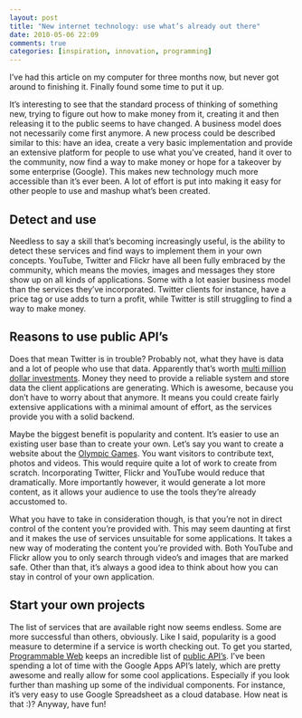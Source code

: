 ```yaml
---
layout: post
title: "New internet technology: use what’s already out there"
date: 2010-05-06 22:09
comments: true
categories: [inspiration, innovation, programming]
---
```


I’ve had this article on my computer for three months now, but never got around to finishing it. Finally found some time to put it up.

It’s interesting to see that the standard process of thinking of something new, trying to figure out how to make money from it, creating it and then releasing it to the public seems to have changed. A business model does not necessarily come first anymore. A new process could be described similar to this: have an idea, create a very basic implementation and provide an extensive platform for people to use what you’ve created, hand it over to the community, now find a way to make money or hope for a takeover by some enterprise (Google). This makes new technology much more accessible than it’s ever been. A lot of effort is put into making it easy for other people to use and mashup what’s been created.

## Detect and use

Needless to say a skill that’s becoming increasingly useful, is the ability to detect these services and find ways to implement them in your own concepts. YouTube, Twitter and Flickr have all been fully embraced by the community, which means the movies, images and messages they store show up on all kinds of applications. Some with a lot easier business model than the services they’ve incorporated. Twitter clients for instance, have a price tag or use adds to turn a profit, while Twitter is still struggling to find a way to make money.

## Reasons to use public API’s

Does that mean Twitter is in trouble? Probably not, what they have is data and a lot of people who use that data. Apparently that’s worth [multi million dollar investments](http://mashable.com/2009/10/04/twitter-stats). Money they need to provide a reliable system and store data the client applications are generating. Which is awesome, because you don’t have to worry about that anymore. It means you could create fairly extensive applications with a minimal amount of effort, as the services provide you with a solid backend.

Maybe the biggest benefit is popularity and content. It’s easier to use an existing user base than to create your own. Let’s say you want to create a website about the [Olympic Games](http://www.olympisch.nl/). You want visitors to contribute text, photos and videos. This would require quite a lot of work to create from scratch. Incorporating Twitter, Flickr and YouTube would reduce that dramatically. More importantly however, it would generate a lot more content, as it allows your audience to use the tools they’re already accustomed to.

What you have to take in consideration though, is that you’re not in direct control of the content you’re provided with. This may seem daunting at first and it makes the use of services unsuitable for some applications. It takes a new way of moderating the content you’re provided with. Both YouTube and Flickr allow you to only search through video’s and images that are marked safe. Other than that, it’s always a good idea to think about how you can stay in control of your own application.

## Start your own projects

The list of services that are available right now seems endless. Some are more successful than others, obviously. Like I said, popularity is a good measure to determine if a service is worth checking out. To get you started, [Programmable Web](http://www.programmableweb.com/) keeps an incredible list of [public API’s](http://www.programmableweb.com/apis). I’ve been spending a lot of time with the Google Apps API’s lately, which are pretty awesome and really allow for some cool applications. Especially if you look further than mashing up some of the individual components. For instance, it’s very easy to use Google Spreadsheet as a cloud database. How neat is that :)? Anyway, have fun!

